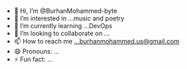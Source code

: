 - 👋 Hi, I’m @BurhanMohammed-byte
- 👀 I’m interested in ...music and poetry
- 🌱 I’m currently learning ...DevOps
- 💞️ I’m looking to collaborate on ...
- 📫 How to reach me ...burhanmohammed.us@gmail.com
- 😄 Pronouns: ...
- ⚡ Fun fact: ...

<!---
BurhanMohammed-byte/BurhanMohammed-byte is a ✨ special ✨ repository because its `README.md` (this file) appears on your GitHub profile.
You can click the Preview link to take a look at your changes.
--->
